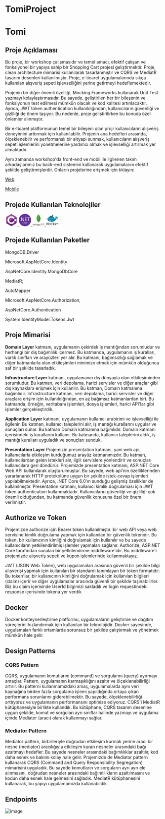 # TomiProject
# Tomi 

## Proje Açıklaması

Bu proje, bir workshop çalışmasıdır ve temel amacı, efektif çalışan ve fonksiyonel bir yapıya sahip bir Shopping Cart projesi geliştirmektir. Proje, clean architecture mimarisi kullanılarak tasarlanmıştır ve CQRS ve MediatR tasarım desenleri kullanılmıştır. Proje, e-ticaret uygulamalarında sıkça kullanılan alışveriş sepeti işlevselliğini yerine getirmeyi hedeflemektedir.

Projenin bir diğer önemli özelliği, Mocking Frameworks kullanarak Unit Test yazmayı kolaylaştırmasıdır. Bu sayede, geliştirilen her bir bileşenin ve fonksiyonun test edilmesi mümkün olacak ve kod kalitesi artırılacaktır. Ayrıca, JWT token authentication kullanıldığından, kullanıcıların güvenliği ve gizliliği de önem taşıyor. Bu nedenle, proje geliştirilirken bu konuda özel önlemler alınmıştır.

Bir e-ticaret platformunun temel bir bileşeni olan projr kullanıcıların alışveriş deneyimini arttırmak için kullanılabilir. Projenin ana hedefleri arasında, ölçeklenebilir ve performanslı bir altyapı sunmak, kullanıcıların alışveriş sepeti işlemlerini yönetmelerine yardımcı olmak ve işlevselliği artırmak yer almaktadır.

Aynı zamanda workshop'da front-end ve mobil ile ilgilenen takım arkadaşlarımız bu back-end sistemini kullanarak uygulamalarını efektif şekilde geliştirmişlerdir. Onların projelerine erişmek için tıklayın: 

[Web](https://github.com/mustafablutt/shopping-cart.git)

[Mobile](https://github.com/CemTitor/shopping_cart_tom)

## Projede Kullanılan Teknolojiler

<p align="left"> 
  <a href="https://docs.microsoft.com/en-us/dotnet/csharp/" target="_blank" rel="noreferrer"> 
      <img src="https://raw.githubusercontent.com/devicons/devicon/master/icons/csharp/csharp-original.svg" alt="csharp" width="40" height="40"/> 
  </a> 
  <a href="https://dotnet.microsoft.com/download/dotnet/6.0" target="_blank" rel="noreferrer"> 
      <img src="https://raw.githubusercontent.com/devicons/devicon/master/icons/dotnetcore/dotnetcore-original.svg" alt=".NET Core 6.0" width="40" height="40"/> 
  </a>
  <a href="https://www.mongodb.com/" target="_blank" rel="noreferrer"> 
      <img src="https://raw.githubusercontent.com/devicons/devicon/master/icons/mongodb/mongodb-original-wordmark.svg" alt="MongoDB" width="40" height="40"/> 
  <a href="https://www.docker.com/" target="_blank" rel="noreferrer"> 
      <img src="https://raw.githubusercontent.com/devicons/devicon/master/icons/docker/docker-original-wordmark.svg" alt="Docker" width="40" height="40"/> 
  </a>
</p>

## Projede Kullanılan Paketler

MongoDB.Driver

Microsoft.AspNetCore.Identity
  
AspNetCore.Identity.MongoDbCore

MediatR;

AutoMapper
  
Microsoft.AspNetCore.Authorization;

AspNetCore.Authentication 

System.IdentityModel.Tokens.Jwt
  
## Proje Mimarisi

**Domain Layer** katmanı, uygulamanın çekirdek iş mantığından sorumludur ve herhangi bir dış bağımlılık içermez. Bu katmanda, uygulamanın iş kuralları, varlık sınıfları ve arayüzleri yer alır. Bu katmanı, bağımsızlığı sağlamak ve diğer katmanlarla olan etkileşimleri minimize etmek için mümkün olduğunca saf bir şekilde tasarladık.
  
**Infrastructure Layer** katmanı, uygulamanın dış dünyayla olan etkileşiminden sorumludur. Bu katman, veri depolama, harici servisler ve diğer araçlar gibi dış kaynaklara erişmek için kullanılır. Bu katman, Domain katmanına bağımlıdır.  Infrastructure katmanı, veri depolama, harici servisler ve diğer araçlara erişim için kullanıldığından, en az bağımsız katmanlardan biri. Bu katmanda, örneğin, veritabanı işlemleri, dosya işlemleri, harici API'lar gibi işlemler gerçekleştirdik.

**Application Layer** katmanı, uygulamanın kullanıcı arabirimi ve işlevselliği ile ilgilenir. Bu katman, kullanıcı taleplerini alır, iş mantığı kurallarını uygular ve sonuçları sunar. Bu katman Domain katmanına bağımlıdır. Domain katmanı içerisindeki iş kurallarını kullanır. Bu katmanda, kullanıcı taleplerini aldık, iş mantığı kuralları uyguladık ve sonuçları sunduk.
  
**Presentation Layer** Projemizin presentation katmanı, yani web api, kullanıcılarla etkileşim kurduğumuz arayüz katmanımızdır. Bu katman, kullanıcılardan gelen istekleri alır, ilgili servislere yönlendirir ve sonuçları kullanıcılara geri döndürür. Projemizde presentation katmanı, ASP.NET Core Web API kullanılarak oluşturulmuştur. Bu sayede, web api'nin özelliklerinden yararlanarak HTTP protokolüne uygun bir şekilde istek-cevap işlemleri yapılabilmektedir. Ayrıca, .NET Core 6.0'ın sunduğu gelişmiş özellikler de kullanılmıştır. Presentation katmanı, kullanıcı kimlik doğrulaması için JWT token authentication kullanmaktadır. Kullanıcıların güvenliği ve gizliliği çok önemli olduğundan, bu katmanda güvenlik konusuna özel bir önem verilmiştir.

## Authorize ve Token

Projemizde authorize için Bearer token kullanılmıştır. bir web API veya web servisine kimlik doğrulama yapmak için kullanılan bir güvenlik tokenıdır. Bu token, bir kullanıcının kimliğini doğrulamak için kullanılır ve bu sayede kullanıcıların yetkilendirilmiş işlemler yapmaları sağlanır. Authorize, ASP.NET Core tarafından sunulan bir yetkilendirme middleware'idir. Bu middleware'i projemizde alışveriş sepeti ve kupon işlemlerinde kullanmaktayız.

JWT (JSON Web Token), web uygulamaları arasında güvenli bir şekilde bilgi alışverişi yapmak için kullanılan bir standardı tanımlayan bir token formatıdır. Bu token'lar, bir kullanıcının kimliğini doğrulamak için kullanılan bilgileri (claim) içerir ve diğer uygulamalar arasında güvenli bir şekilde taşınabilirler. Biz bu claim içerisinde UserId bilgimizi sakladık ve login requestindeki response içerisinde tokena yer verdik

## Docker
  
Docker konteynerleştirme platformu, uygulamaların geliştirme ve dağıtım süreçlerini hızlandırmak için kullanılan bir teknolojidir. Docker sayesinde, uygulamaları farklı ortamlarda sorunsuz bir şekilde çalıştırmak ve yönetmek mümkün hale gelir.

## Design Patterns
### CQRS Pattern
  
CQRS, uygulamanın komutlarını (command) ve sorgularını (query) ayırmayı amaçlar. Pattern, uygulamanın karmaşıklığını azaltır ve ölçeklenebilirliği artırır. Bu patterni kullanmamızdaki amaç, uygulamalarda aynı veri kaynağına birden fazla sorgulama işlemi yapıldığında ortaya çıkan performans sorunlarını giderebilmektir. Bu sayede, ölçeklenebilirliği arttıyoruz ve uygulamanın performansını optimize ediyoruz. CQRS'i MediatR kütüphanesiyle birlikte kullandık. Bu kütüphane, CQRS tasarım desenine uygun şekilde, komut ve sorguları ayrı sınıflar halinde yazmayı ve uygulama içinde Mediator (aracı) olarak kullanmayı sağlar.
 
### Mediator Pattern

Mediator pattern, birbirleriyle doğrudan etkileşim kurmak yerine aracı bir nesne (mediator) aracılığıyla etkileşim kuran nesneler arasındaki bağı azaltmayı hedefler. Bu sayede nesneler arasındaki bağımlılıklar azaltılır, kod daha esnek ve bakımı kolay hale gelir. Projemizde de Mediator pattern kullanarak CQRS (Command and Query Responsibility Segregation) mimarisini uyguladık. Bu sayede komutların ve sorguların ayrı ayrı ele alınmasını, doğrudan nesneler arasındaki bağımlılıkların azaltılmasını ve kodun daha esnek hale gelmesini sağladık. MediatR kütüphanesini kullanarak, bu yapıyı uygulamamızda kullanabildik.

## Endpoints 
![image](https://github.com/arjinates/TomiProject/assets/92892806/8924a4c3-8996-4001-840a-43b1dd94a58f)



